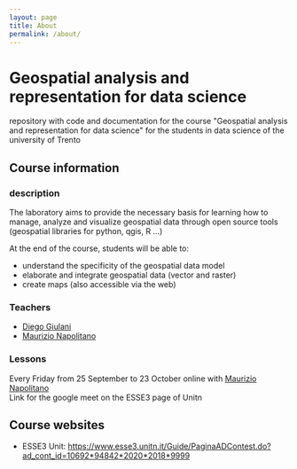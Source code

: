 ```yaml
---
layout: page
title: About
permalink: /about/
---
```


# Geospatial analysis and representation for data science
repository with code and documentation for the course "Geospatial analysis and representation for data science" for the students in data science of the university of Trento

## Course information
### description
The laboratory aims to provide the necessary basis for learning how to manage, analyze and visualize geospatial data through open source tools (geospatial libraries for python, qgis, R ...)

At the end of the course, students will be able to:
- understand the specificity of the geospatial data model
- elaborate and integrate geospatial data (vector and raster)
- create maps (also accessible via the web)

### Teachers
- [Diego Giulani](https://webapps.unitn.it/du/en/Persona/PER0020867/Didattica)
- [Maurizio Napolitano](http://gitub.com/napo)

### Lessons
Every Friday from 25 September to 23 October online with [Maurizio Napolitano](http://gitub.com/napo)<br/>
Link for the google meet on the ESSE3 page of Unitn

## Course websites
- ESSE3 Unit: https://www.esse3.unitn.it/Guide/PaginaADContest.do?ad_cont_id=10692*94842*2020*2018*9999
